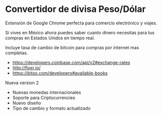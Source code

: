 # Convertidor de divisa Peso/Dólar

Extensión de Google Chrome perfecta para comercio electrónico y viajes.

Si vives en México ahora puedes saber cuanto dinero necesitas para tus compras en Estados Unidos en tiempo real.

Incluye tasa de cambio de bitcoin para compras por internet mas completas.

- https://developers.coinbase.com/api/v2#exchange-rates
- http://fixer.io/
- https://bitso.com/developers#available-books

Nueva version 2

- Nuevas monedas internacionales
- Soporte para Criptocurrencies 
- Nuevo diseño
- Tipo de cambio y formato actualizado